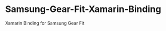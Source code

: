 Samsung-Gear-Fit-Xamarin-Binding
================================

Xamarin Binding for Samsung Gear Fit

